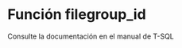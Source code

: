 ﻿---
FunctionName: "filegroup_id"
FunctionType: "SQL"
Autogenerated: true
---

# Función  filegroup_id

Consulte la documentación en el manual de T-SQL
